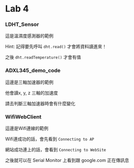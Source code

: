 # Lab 4

### LDHT_Sensor
這是溫濕度感測器的範例

Hint: 記得要先呼叫 `dht.read()` 才會將資料讀進來！

之後 `dht.readTemperature()` 才會有值

### ADXL345_demo_code
這邊是三軸加速器的範例

他會讀x, y, z 三軸的加速度

請去判斷三軸加速器時會有什麼變化

### WifiWebClient
這邊是Wifi連線的範例

Wifi連成功的話，會先看到 `Connecting to AP`

網站成功連上的話，會看到 `Connecting to WebSite`

之後就可以在 Serial Monitor 上看到跟 google.com 正在傳訊息
